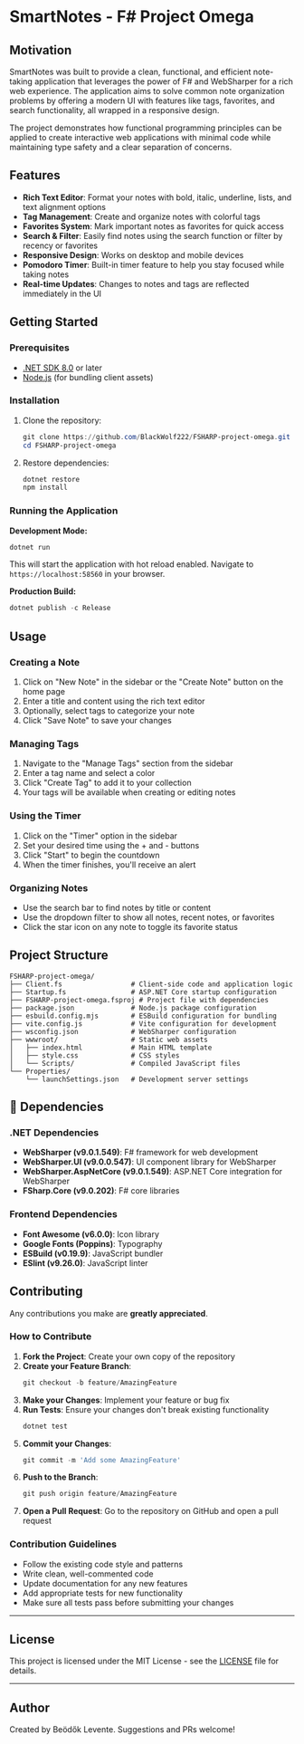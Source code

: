 # SmartNotes - F# Project Omega

## Motivation

SmartNotes was built to provide a clean, functional, and efficient note-taking application that leverages the power of F# and WebSharper for a rich web experience. The application aims to solve common note organization problems by offering a modern UI with features like tags, favorites, and search functionality, all wrapped in a responsive design.

The project demonstrates how functional programming principles can be applied to create interactive web applications with minimal code while maintaining type safety and a clear separation of concerns.

## Features

- **Rich Text Editor**: Format your notes with bold, italic, underline, lists, and text alignment options
- **Tag Management**: Create and organize notes with colorful tags
- **Favorites System**: Mark important notes as favorites for quick access
- **Search & Filter**: Easily find notes using the search function or filter by recency or favorites
- **Responsive Design**: Works on desktop and mobile devices
- **Pomodoro Timer**: Built-in timer feature to help you stay focused while taking notes
- **Real-time Updates**: Changes to notes and tags are reflected immediately in the UI

## Getting Started

### Prerequisites

- [.NET SDK 8.0](https://dotnet.microsoft.com/download) or later
- [Node.js](https://nodejs.org/) (for bundling client assets)

### Installation

1. Clone the repository:
   ```powershell
   git clone https://github.com/BlackWolf222/FSHARP-project-omega.git
   cd FSHARP-project-omega
   ```

2. Restore dependencies:
   ```powershell
   dotnet restore
   npm install
   ```

### Running the Application

**Development Mode:**
```powershell
dotnet run
```

This will start the application with hot reload enabled. Navigate to `https://localhost:58560` in your browser.

**Production Build:**
```powershell
dotnet publish -c Release
```

## Usage

### Creating a Note
1. Click on "New Note" in the sidebar or the "Create Note" button on the home page
2. Enter a title and content using the rich text editor
3. Optionally, select tags to categorize your note
4. Click "Save Note" to save your changes

### Managing Tags
1. Navigate to the "Manage Tags" section from the sidebar
2. Enter a tag name and select a color
3. Click "Create Tag" to add it to your collection
4. Your tags will be available when creating or editing notes

### Using the Timer
1. Click on the "Timer" option in the sidebar
2. Set your desired time using the + and - buttons
3. Click "Start" to begin the countdown
4. When the timer finishes, you'll receive an alert

### Organizing Notes
- Use the search bar to find notes by title or content
- Use the dropdown filter to show all notes, recent notes, or favorites
- Click the star icon on any note to toggle its favorite status

## Project Structure

```
FSHARP-project-omega/
├── Client.fs                 # Client-side code and application logic
├── Startup.fs                # ASP.NET Core startup configuration
├── FSHARP-project-omega.fsproj # Project file with dependencies
├── package.json              # Node.js package configuration
├── esbuild.config.mjs        # ESBuild configuration for bundling
├── vite.config.js            # Vite configuration for development
├── wsconfig.json             # WebSharper configuration
├── wwwroot/                  # Static web assets
│   ├── index.html            # Main HTML template
│   ├── style.css             # CSS styles
│   └── Scripts/              # Compiled JavaScript files
└── Properties/
    └── launchSettings.json   # Development server settings
```

## 🔧 Dependencies

### .NET Dependencies
- **WebSharper (v9.0.1.549)**: F# framework for web development
- **WebSharper.UI (v9.0.0.547)**: UI component library for WebSharper
- **WebSharper.AspNetCore (v9.0.1.549)**: ASP.NET Core integration for WebSharper
- **FSharp.Core (v9.0.202)**: F# core libraries

### Frontend Dependencies
- **Font Awesome (v6.0.0)**: Icon library
- **Google Fonts (Poppins)**: Typography
- **ESBuild (v0.19.9)**: JavaScript bundler
- **ESlint (v9.26.0)**: JavaScript linter

## Contributing

Any contributions you make are **greatly appreciated**.

### How to Contribute

1. **Fork the Project**: Create your own copy of the repository
2. **Create your Feature Branch**: 
   ```powershell
   git checkout -b feature/AmazingFeature
   ```
3. **Make your Changes**: Implement your feature or bug fix
4. **Run Tests**: Ensure your changes don't break existing functionality
   ```powershell
   dotnet test
   ```
5. **Commit your Changes**:
   ```powershell
   git commit -m 'Add some AmazingFeature'
   ```
6. **Push to the Branch**:
   ```powershell
   git push origin feature/AmazingFeature
   ```
7. **Open a Pull Request**: Go to the repository on GitHub and open a pull request

### Contribution Guidelines

- Follow the existing code style and patterns
- Write clean, well-commented code
- Update documentation for any new features
- Add appropriate tests for new functionality
- Make sure all tests pass before submitting your changes

---

## License

This project is licensed under the MIT License - see the [LICENSE](LICENSE) file for details.

---

## Author

Created by Beödők Levente. Suggestions and PRs welcome!
